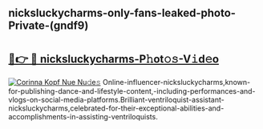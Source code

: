 ## nicksluckycharms-only-fans​-leaked-photo​-Private-(gndf9)


# <h2><a href="https://mediaupload.pro?title=nicksluckycharms&ref=git">🔗👉 🔴 nicksluckycharms-P𝚑ot𝚘𝚜-V𝚒d𝚎o</a></h2>

[![Corinna Kopf Nue Nu𝚍e𝚜](https://i.imgur.com/0qMVB7G.gif)](https://mediaupload.pro?title=nicksluckycharms&ref=git)
Online-influencer-nicksluckycharms,known-for-publishing-dance-and-lifestyle-content,-including-performances-and-vlogs-on-social-media-platforms.Brilliant-ventriloquist-assistant-nicksluckycharms,celebrated-for-their-exceptional-abilities-and-accomplishments-in-assisting-ventriloquists.  